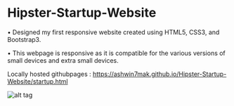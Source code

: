 # Hipster-Startup-Website

•	Designed my first responsive website created using HTML5, CSS3, and Bootstrap3.

•	This webpage is responsive as it is compatible for the various versions of small devices and extra small devices.


Locally hosted githubpages : https://ashwin7mak.github.io/Hipster-Startup-Website/startup.html


![alt tag](https://s11.postimg.org/gttfm5koz/Hipster.png)
